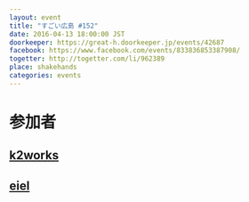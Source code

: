 ```yaml
---
layout: event
title: "すごい広島 #152"
date: 2016-04-13 18:00:00 JST
doorkeeper: https://great-h.doorkeeper.jp/events/42687
facebook: https://www.facebook.com/events/833836853387908/
togetter: http://togetter.com/li/962389
place: shakehands
categories: events
---
```


# 参加者


## [k2works](https://github.com/k2works)


## [eiel](http://eiel.info/)
